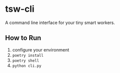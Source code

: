 # tsw-cli

A command line interface for your tiny smart workers.

## How to Run

1. configure your environment
1. `poetry install`
1. `poetry shell`
1. `python cli.py`
